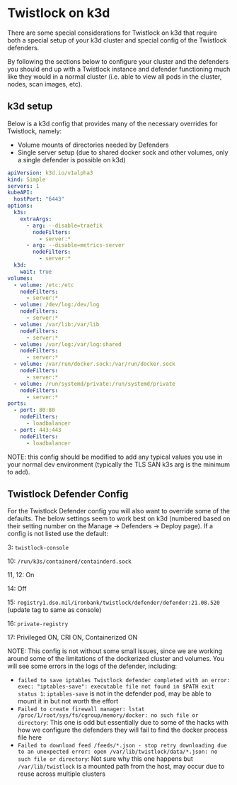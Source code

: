 # Twistlock on k3d

There are some special considerations for Twistlock on k3d that require both a special setup of your k3d cluster and special config of the Twistlock defenders.

By following the sections below to configure your cluster and the defenders you should end up with a Twistlock instance and defender functioning much like they would in a normal cluster (i.e. able to view all pods in the cluster, nodes, scan images, etc).

## k3d setup

Below is a k3d config that provides many of the necessary overrides for Twistlock, namely:
- Volume mounts of directories needed by Defenders
- Single server setup (due to shared docker sock and other volumes, only a single defender is possible on k3d)

```yaml
apiVersion: k3d.io/v1alpha3
kind: Simple
servers: 1
kubeAPI:
  hostPort: "6443"
options:
  k3s:
    extraArgs:
      - arg: --disable=traefik
        nodeFilters:
          - server:*
      - arg: --disable=metrics-server
        nodeFilters:
          - server:*
  k3d:
    wait: true
volumes:
  - volume: /etc:/etc
    nodeFilters:
      - server:*
  - volume: /dev/log:/dev/log
    nodeFilters:
      - server:*
  - volume: /var/lib:/var/lib
    nodeFilters:
      - server:*
  - volume: /var/log:/var/log:shared
    nodeFilters:
      - server:*
  - volume: /var/run/docker.sock:/var/run/docker.sock
    nodeFilters:
      - server:*
  - volume: /run/systemd/private:/run/systemd/private
    nodeFilters:
      - server:*
ports:
  - port: 80:80
    nodeFilters:
      - loadbalancer
  - port: 443:443
    nodeFilters:
      - loadbalancer
```

NOTE: this config should be modified to add any typical values you use in your normal dev environment (typically the TLS SAN k3s arg is the minimum to add).

## Twistlock Defender Config

For the Twistlock Defender config you will also want to override some of the defaults. The below settings seem to work best on k3d (numbered based on their setting number on the Manage -> Defenders -> Deploy page). If a config is not listed use the default:

3: `twistlock-console`

10: `/run/k3s/containerd/containderd.sock`

11, 12: On

14: Off

15: `registry1.dso.mil/ironbank/twistlock/defender/defender:21.08.520` (update tag to same as console)

16: `private-registry`

17: Privileged ON, CRI ON, Containerized ON

NOTE: This config is not without some small issues, since we are working around some of the limitations of the dockerized cluster and volumes. You will see some errors in the logs of the defender, including:
- `failed to save iptables Twistlock defender completed with an error: exec: "iptables-save": executable file not found in $PATH exit status 1`: `iptables-save` is not in the defender pod, may be able to mount it in but not worth the effort
- `Failed to create firewall manager: lstat /proc/1/root/sys/fs/cgroup/memory/docker: no such file or directory`: This one is odd but essentially due to some of the hacks with how we configure the defenders they will fail to find the docker process file here
- `Failed to download feed /feeds/*.json - stop retry downloading due to an unexpected error: open /var/lib/twistlock/data/*.json: no such file or directory`: Not sure why this one happens but `/var/lib/twistlock` is a mounted path from the host, may occur due to reuse across multiple clusters
